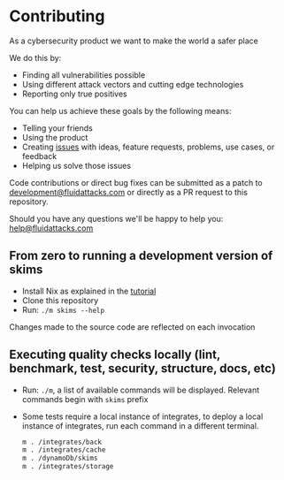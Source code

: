 # Contributing

As a cybersecurity product we want to make the world a safer place

We do this by:
- Finding all vulnerabilities possible
- Using different attack vectors and cutting edge technologies
- Reporting only true positives

You can help us achieve these goals by the following means:
- Telling your friends
- Using the product
- Creating [issues](https://gitlab.com/fluidattacks/product/-/issues) with ideas, feature requests,
  problems, use cases, or feedback
- Helping us solve those issues

Code contributions or direct bug fixes can be submitted as a patch to
development@fluidattacks.com
or directly as a PR request to this repository.

Should you have any questions we'll be happy to help you: help@fluidattacks.com

## From zero to running a development version of skims

- Install Nix as explained in the [tutorial](https://nixos.org/download.html)
- Clone this repository
- Run: `./m skims --help`

Changes made to the source code are reflected on each invocation

## Executing quality checks locally (lint, benchmark, test, security, structure, docs, etc)

- Run: `./m`, a list of available commands will be displayed.
  Relevant commands begin with `skims` prefix

- Some tests require a local instance of integrates, to deploy a local instance of integrates,
  run each command in a different terminal.

  ```bash
  m . /integrates/back
  m . /integrates/cache
  m . /dynamoDb/skims
  m . /integrates/storage
  ```
